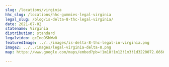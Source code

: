 ```yaml
---
slug: /locations/virginia
hhc_slug: /locations/hhc-gummies-legal-virginia
legal_slug: /blog/is-delta-8-thc-legal-virginia/
date: 2021-07-02
statename: Virginia
distribution: standard
legalvideo: gcInoOShWw0
featuredImage: ../../images/is-delta-8-thc-legal-in-virginia.png
image2: ../../images/legal-virginia-delta-8.png
map: https://www.google.com/maps/embed?pb=!1m18!1m12!1m3!1d3220072.666619488!2d-81.66409047875622!3d37.98641159109467!2m3!1f0!2f0!3f0!3m2!1i1024!2i768!4f13.1!3m3!1m2!1s0x884cd670bdbcb2cd%3A0xc04e4149b746a695!2sVirginia!5e0!3m2!1sen!2sus!4v1624559056068!5m2!1sen!2sus

---
```

